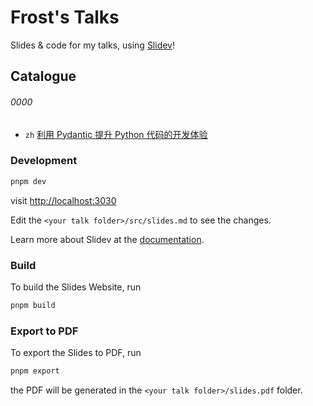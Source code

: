 # Frost's Talks

<!-- TODO: change the title to your name -->

Slides & code for my talks, using [Slidev](https://github.com/slidevjs/slidev)!

## Catalogue

###### 0000

 - `zh` [利用 Pydantic 提升 Python 代码的开发体验](./pycon-pydantic/)

<!-- TODO: Add your talk to here. -->

### Development

```bash
pnpm dev
```

visit <http://localhost:3030>

Edit the `<your talk folder>/src/slides.md` to see the changes.

Learn more about Slidev at the [documentation](https://sli.dev/).

### Build

To build the Slides Website, run

```bash
pnpm build
```

### Export to PDF

To export the Slides to PDF, run

```bash
pnpm export
```

the PDF will be generated in the `<your talk folder>/slides.pdf` folder.
